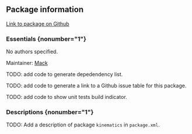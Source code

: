 <div id='kinematics-autogenerated' markdown='1'>


<!-- do not edit this file, autogenerated -->

## Package information 

[Link to package on Github](github:org=duckietown,repo=Software,path=f4-devel/kinematics,branch=andrea-config)

### Essentials {nonumber="1"}

No authors specified.

Maintainer: [Mack](mailto:mack@duckietown.org)

TODO: add code to generate depedendency list.

TODO: add code to generate a link to a Github issue table for this package.

TODO: add code to show unit tests build indicator.

### Descriptions {nonumber="1"}

TODO: Add a description of package `kinematics` in `package.xml`.



</div>

